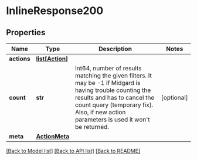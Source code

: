 # InlineResponse200

## Properties
Name | Type | Description | Notes
------------ | ------------- | ------------- | -------------
**actions** | [**list[Action]**](Action.md) |  | 
**count** | **str** | Int64, number of results matching the given filters. It may be -1 if Midgard is having trouble counting the results and has to cancel the count query (temporary fix). Also, if new action parameters is used it won&#x27;t be returned.  | [optional] 
**meta** | [**ActionMeta**](ActionMeta.md) |  | 

[[Back to Model list]](../README.md#documentation-for-models) [[Back to API list]](../README.md#documentation-for-api-endpoints) [[Back to README]](../README.md)

